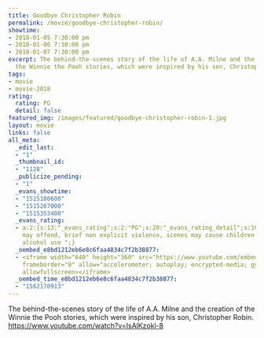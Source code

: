 ```yaml
---
title: Goodbye Christopher Robin
permalink: /movie/goodbye-christopher-robin/
showtime:
- 2018-01-05 7:30:00 pm
- 2018-01-06 7:30:00 pm
- 2018-01-07 7:30:00 pm
excerpt: The behind-the-scenes story of the life of A.A. Milne and the creation of
  the Winnie the Pooh stories, which were inspired by his son, Christopher Robin.
tags:
- movie
- movie-2018
rating:
  rating: PG
  detail: false
featured_img: /images/featured/goodbye-christopher-robin-1.jpg
layout: movie
links: false
all_meta:
  _edit_last:
  - "1"
  _thumbnail_id:
  - "1128"
  _publicize_pending:
  - "1"
  _evans_showtime:
  - "1515180600"
  - "1515267000"
  - "1515353400"
  _evans_rating:
  - a:2:{s:13:"_evans_rating";s:2:"PG";s:20:"_evans_rating_detail";s:108:"Language
    may offend, brief non explicit violence, scenes may cause children brief anxiety/fear,
    alcohol use ";}
  _oembed_e8bd1212eb6e8c6faa4834c7f2b38877:
  - <iframe width="640" height="360" src="https://www.youtube.com/embed/IsAlKzokl-8?feature=oembed"
    frameborder="0" allow="accelerometer; autoplay; encrypted-media; gyroscope; picture-in-picture"
    allowfullscreen></iframe>
  _oembed_time_e8bd1212eb6e8c6faa4834c7f2b38877:
  - "1562170913"
---
```


The behind-the-scenes story of the life of A.A. Milne and the creation of the Winnie the Pooh stories, which were inspired by his son, Christopher Robin. https://www.youtube.com/watch?v=IsAlKzokl-8